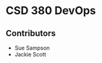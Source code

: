 <h1>CSD 380 DevOps</h1>

<h2>Contributors</h2>
<ul>
  <li>Sue Sampson</li>
  <li>Jackie Scott</li>
</ul>
